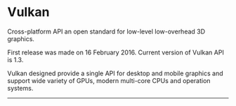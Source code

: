 # Vulkan

Cross-platform API an open standard for low-level low-overhead 3D graphics.

First release was made on 16 February 2016. Current version of Vulkan API is 1.3.

Vulkan designed provide a single API for desktop and mobile graphics and support wide variety of GPUs, modern multi-core CPUs and operation systems.

---
